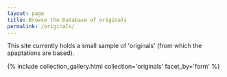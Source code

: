 ```yaml
---
layout: page
title: Browse the Database of originals
permalink: /originals/
---
```


This site currently holds a small sample of 'originals' (from which the apaptations are based). 


{% include collection_gallery.html collection='originals' facet_by='form' %}
